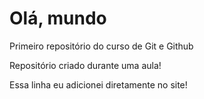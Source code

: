 # Olá, mundo
 Primeiro repositório do curso de Git e Github

Repositório criado durante uma aula!

Essa linha eu adicionei diretamente no site!
